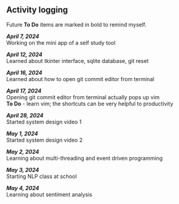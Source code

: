 ## Activity logging

Future **To Do** items are marked in bold to remind myself.

_**April 7, 2024**_  
Working on the mini app of a self study tool

_**April 12, 2024**_  
Learned about tkinter interface, sqlite database, git reset

_**April 16, 2024**_  
Learned about how to open git commit editor from terminal

_**April 17, 2024**_  
Opening git commit editor from terminal actually pops up vim  
**To Do** - learn vim; the shortcuts can be very helpful to productivity

_**April 28, 2024**_  
Started system design video 1

_**May 1, 2024**_  
Started system design video 2

_**May 2, 2024**_  
Learning about multi-threading and event driven programming

_**May 3, 2024**_  
Starting NLP class at school

_**May 4, 2024**_  
Learning about sentiment analysis
